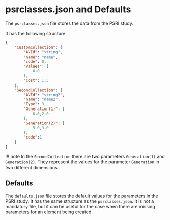 # psrclasses.json and Defaults

The `psrclasses.json` file stores the data from the PSRI study.

It has the following structure:

```json
{
    "CustomCollection": {
        "AVId": "string",
        "name": "name",
        "code": 0,
        "Values": [
            0.0
        ],
        "Cost": 1.5
    },
    "SecondCollection": {
        "AVId": "string2",
        "name": "name2",
        "Type": 3,
        "Generation(1)": [
            0.0,2.0
        ],
        "Generation(2)": [
            5.0,3.0
        ],
        "code":1
    }
}

```

!!! note
    In the `SecondCollection` there are two parameters `Generation(1)` and `Generation(2)`. They represent the values for the parameter `Generation` in two different dimensions.


## Defaults

The `defaults.json` file stores the default values for the parameters in the PSRI study. It has the same structure as the `psrclasses.json`.
It is not a mandatory file, but it can be useful for the case when there are missing parameters for an element being created.